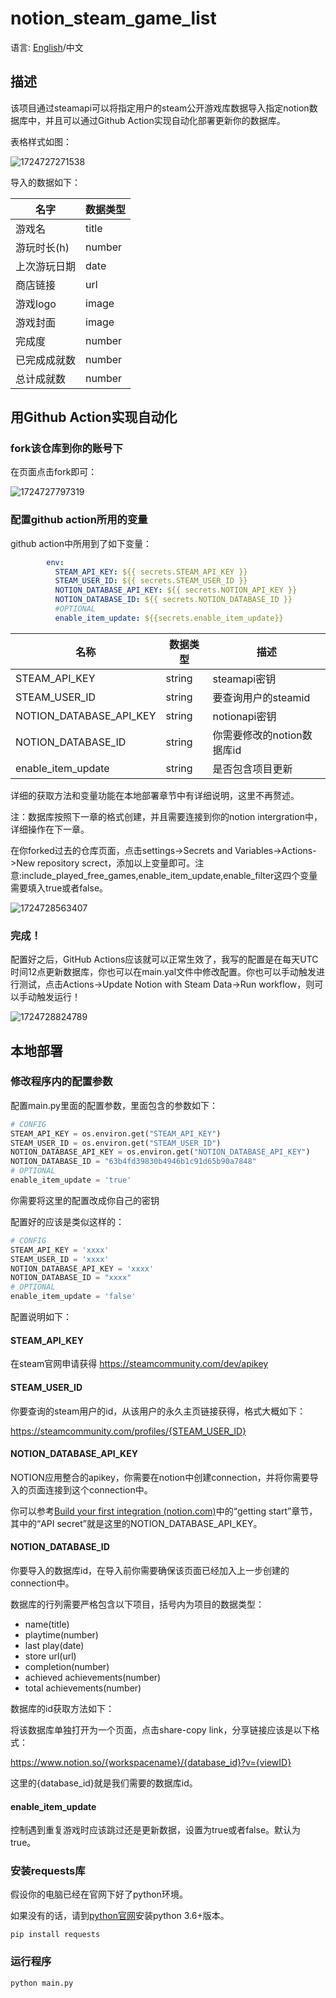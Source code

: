# notion_steam_game_list

语言: [English](./README.md)/中文

## 描述

该项目通过steamapi可以将指定用户的steam公开游戏库数据导入指定notion数据库中，并且可以通过Github Action实现自动化部署更新你的数据库。

表格样式如图：

![1724727271538](./image/README_zh_cn/1724727271538.png)

导入的数据如下：

| 名字         | 数据类型 |
| ------------ | -------- |
| 游戏名       | title    |
| 游玩时长(h)  | number   |
| 上次游玩日期 | date     |
| 商店链接     | url      |
| 游戏logo     | image    |
| 游戏封面     | image    |
| 完成度       | number   |
| 已完成成就数 | number   |
| 总计成就数   | number   |

## 用Github Action实现自动化

### fork该仓库到你的账号下

在页面点击fork即可：

![1724727797319](./image/README_zh_cn/1724727797319.png)

### 配置github action所用的变量

github action中所用到了如下变量：

```yaml
        env:
          STEAM_API_KEY: ${{ secrets.STEAM_API_KEY }}
          STEAM_USER_ID: ${{ secrets.STEAM_USER_ID }}
          NOTION_DATABASE_API_KEY: ${{ secrets.NOTION_API_KEY }}
          NOTION_DATABASE_ID: ${{ secrets.NOTION_DATABASE_ID }}
          #OPTIONAL
          enable_item_update: ${{secrets.enable_item_update}}
```

| 名称                      | 数据类型 | 描述                       |
| ------------------------- | -------- | -------------------------- |
| STEAM_API_KEY             | string   | steamapi密钥               |
| STEAM_USER_ID             | string   | 要查询用户的steamid        |
| NOTION_DATABASE_API_KEY   | string   | notionapi密钥              |
| NOTION_DATABASE_ID        | string   | 你需要修改的notion数据库id |
| enable_item_update        | string   | 是否包含项目更新           |


详细的获取方法和变量功能在本地部署章节中有详细说明，这里不再赘述。

注：数据库按照下一章的格式创建，并且需要连接到你的notion intergration中，详细操作在下一章。

在你forked过去的仓库页面，点击settings->Secrets and Variables->Actions->New repository screct，添加以上变量即可。注意:include_played_free_games,enable_item_update,enable_filter这四个变量需要填入true或者false。

![1724728563407](./image/README_zh_cn/1724728563407.png)

### 完成！

配置好之后，GitHub Actions应该就可以正常生效了，我写的配置是在每天UTC时间12点更新数据库，你也可以在main.yal文件中修改配置。你也可以手动触发进行测试，点击Actions->Update Notion with Steam Data->Run workflow，则可以手动触发运行！

![1724728824789](./image/README_zh_cn/1724728824789.png)

## 本地部署

### 修改程序内的配置参数

配置main.py里面的配置参数，里面包含的参数如下：

```python
# CONFIG
STEAM_API_KEY = os.environ.get("STEAM_API_KEY")
STEAM_USER_ID = os.environ.get("STEAM_USER_ID")
NOTION_DATABASE_API_KEY = os.environ.get("NOTION_DATABASE_API_KEY")
NOTION_DATABASE_ID = "63b4fd39830b4946b1c91d65b90a7848"
# OPTIONAL
enable_item_update = 'true'
```

你需要将这里的配置改成你自己的密钥

配置好的应该是类似这样的：

```python
# CONFIG
STEAM_API_KEY = 'xxxx'
STEAM_USER_ID = 'xxxx'
NOTION_DATABASE_API_KEY = 'xxxx'
NOTION_DATABASE_ID = "xxxx"
# OPTIONAL
enable_item_update = 'false'
```

配置说明如下：

#### STEAM_API_KEY

在steam官网申请获得 https://steamcommunity.com/dev/apikey

#### STEAM_USER_ID

你要查询的steam用户的id，从该用户的永久主页链接获得，格式大概如下：

https://steamcommunity.com/profiles/{STEAM_USER_ID}

#### NOTION_DATABASE_API_KEY

NOTION应用整合的apikey，你需要在notion中创建connection，并将你需要导入的页面连接到这个connection中。

你可以参考[Build your first integration (notion.com)](https://developers.notion.com/docs/create-a-notion-integration)中的“getting start”章节，其中的“API secret”就是这里的NOTION_DATABASE_API_KEY。

#### NOTION_DATABASE_ID

你要导入的数据库id，在导入前你需要确保该页面已经加入上一步创建的connection中。

数据库的行列需要严格包含以下项目，括号内为项目的数据类型：

- name(title)
- playtime(number)
- last play(date)
- store url(url)
- completion(number)
- achieved achievements(number)
- total achievements(number)

数据库的id获取方法如下：

将该数据库单独打开为一个页面，点击share-copy link，分享链接应该是以下格式：

https://www.notion.so/{workspacename}/{database_id}?v={viewID}

这里的{database_id}就是我们需要的数据库id。

#### enable_item_update
控制遇到重复游戏时应该跳过还是更新数据，设置为true或者false。默认为true。

### 安装requests库

假设你的电脑已经在官网下好了python环境。

如果没有的话，请到[python官网](http://www.python.org)安装python 3.6+版本。

```shell
pip install requests
```

### 运行程序

```
python main.py
```
